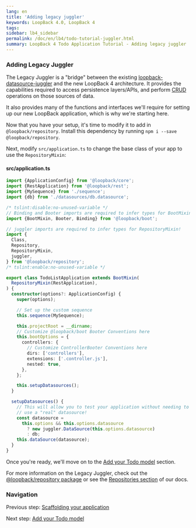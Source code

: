 ```yaml
---
lang: en
title: 'Adding legacy juggler'
keywords: LoopBack 4.0, LoopBack 4
tags:
sidebar: lb4_sidebar
permalink: /doc/en/lb4/todo-tutorial-juggler.html
summary: LoopBack 4 Todo Application Tutorial - Adding legacy juggler
---
```


### Adding Legacy Juggler

The Legacy Juggler is a "bridge" between the existing
[loopback-datasource-juggler](https://github.com/strongloop/loopback-datasource-juggler)
and the new LoopBack 4 architecture. It provides the capabilities required to
access persistence layers/APIs, and perform
[CRUD](https://en.wikipedia.org/wiki/Create,_read,_update_and_delete) operations
on those sources of data.

It also provides many of the functions and interfaces we'll require for setting
up our new LoopBack application, which is why we're starting here.

Now that you have your setup, it's time to modify it to add in
`@loopback/repository`. Install this dependency by running
`npm i --save @loopback/repository`.

Next, modify `src/application.ts` to change the base class of your app to use
the `RepositoryMixin`:

#### src/application.ts

```ts
import {ApplicationConfig} from '@loopback/core';
import {RestApplication} from '@loopback/rest';
import {MySequence} from './sequence';
import {db} from './datasources/db.datasource';

/* tslint:disable:no-unused-variable */
// Binding and Booter imports are required to infer types for BootMixin!
import {BootMixin, Booter, Binding} from '@loopback/boot';

// juggler imports are required to infer types for RepositoryMixin!
import {
  Class,
  Repository,
  RepositoryMixin,
  juggler,
} from '@loopback/repository';
/* tslint:enable:no-unused-variable */

export class TodoListApplication extends BootMixin(
  RepositoryMixin(RestApplication),
) {
  constructor(options?: ApplicationConfig) {
    super(options);

    // Set up the custom sequence
    this.sequence(MySequence);

    this.projectRoot = __dirname;
    // Customize @loopback/boot Booter Conventions here
    this.bootOptions = {
      controllers: {
        // Customize ControllerBooter Conventions here
        dirs: ['controllers'],
        extensions: ['.controller.js'],
        nested: true,
      },
    };

    this.setupDatasources();
  }

  setupDatasources() {
    // This will allow you to test your application without needing to
    // use a "real" datasource!
    const datasource =
      this.options && this.options.datasource
        ? new juggler.DataSource(this.options.datasource)
        : db;
    this.dataSource(datasource);
  }
}

```

Once you're ready, we'll move on to the [Add your Todo model](model.md) section.

For more information on the Legacy Juggler, check out the
[@loopback/repository package](https://github.com/strongloop/loopback-next/tree/master/packages/repository)
or see the
[Repositories section](Repositories.md) of our
docs.

### Navigation

Previous step: [Scaffolding your application](todo-tutorial-scaffolding.md)

Next step: [Add your Todo model](todo-tutorial-model.md)
